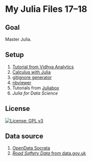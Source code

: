 My Julia Files 17–18
===

Goal
---

Master Julia.

Setup
---

1. [Tutorial from Vidhya Analytics][vidhya]
1. [Calculus with Julia][calculus]
1. [gitignore generator][gitignore]
1. [nbviewer][nbviewer]
1. Tutorials from [Juliabox][Juliabox]
1. *Julia for Data Science*

License
---

[![License: GPL v3](https://img.shields.io/badge/License-GPL%20v3-blue.svg)](https://www.gnu.org/licenses/gpl-3.0)

[vidhya]: https://www.analyticsvidhya.com/blog/2019/10/comprehensive-tutorial-learn-data-science-julia-from-scratch/
[calculus]: http://calculuswithjulia.github.io/getting-started-with-julia.html
[gitignore]: https://www.gitignore.io/
[nbviewer]: http://nbviewer.jupyter.org/
[Juliabox]: https://www.juliabox.com/

Data source
---

1. [OpenData Socrata](https://opendata.socrata.com)
1. [*Road Saftety Data* from data.gov.uk](https://data.gov.uk/dataset/road-accidents-safety-data)